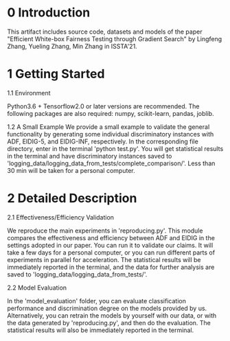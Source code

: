 # 0 Introduction
This artifact includes source code, datasets and models of the paper "Efficient White-box Fairness Testing through Gradient Search" by Lingfeng Zhang, Yueling Zhang, Min Zhang in ISSTA'21.


# 1 Getting Started

1.1 Environment

Python3.6 + Tensorflow2.0 or later versions are recommended.
The following packages are also required: numpy, scikit-learn, pandas, joblib.


1.2 A Small Example
We provide a small example to validate the general functionality by generating some individual discriminatory instances with ADF, EIDIG-5, and EIDIG-INF, respectively. In the corresponding file directory, enter in the terminal 'python test.py'. You will get statistical results in the terminal and have discriminatory instances saved to 'logging_data/logging_data_from_tests/complete_comparison/'. Less than 30 min will be taken for a personal computer.


# 2 Detailed Description

2.1 Effectiveness/Efficiency Validation

We reproduce the main experiments in 'reproducing.py'. This module compares the effectiveness and efficiency between ADF and EIDIG in the settings adopted in our paper. You can run it to validate our claims. It will take a few days for a personal computer, or you can run different parts of experiments in parallel for acceleration. The statistical results will be immediately reported in the terminal, and the data for further analysis are saved to 'logging_data/logging_data_from_tests/'.


2.2 Model Evaluation

In the 'model_evaluation' folder, you can evaluate classification performance and discrimination degree on the models provided by us. Alternatively, you can retrain the models by yourself with our data, or with the data generated by 'reproducing.py', and then do the evaluation. The statistical results will also be immediately reported in the terminal.
